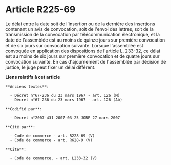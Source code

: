 # Article R225-69

Le délai entre la date soit de l'insertion ou de la dernière des insertions contenant un avis de convocation, soit de l'envoi
des lettres, soit de la transmission de la convocation par télécommunication électronique, et la date de l'assemblée est au
moins de quinze jours sur première convocation et de six jours sur convocation suivante. Lorsque l'assemblée est convoquée en
application des dispositions de l'article L. 233-32, ce délai est au moins de six jours sur première convocation et de quatre
jours sur convocation suivante. En cas d'ajournement de l'assemblée par décision de justice, le juge peut fixer un délai
différent.

**Liens relatifs à cet article**

	**Anciens textes**:

	  - Décret n°67-236 du 23 mars 1967 - art. 126 (M)
	  - Décret n°67-236 du 23 mars 1967 - art. 126 (Ab)

	**Codifié par**:

	  - Décret n°2007-431 2007-03-25 JORF 27 mars 2007

	**Cité par**:

	  - Code de commerce - art. R228-69 (V)
	  - Code de commerce - art. R628-9 (V)

	**Cite**:

	  - Code de commerce. - art. L233-32 (V)
